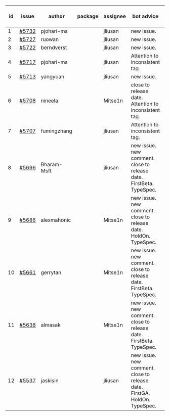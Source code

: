 | id | issue | author | package | assignee | bot advice | created date of issue | target release date | date from target |
| ------ | ------ | ------ | ------ | ------ | ------ | ------ | ------ | :-----: |
| 1 | [#5732](https://github.com/Azure/sdk-release-request/issues/5732) | pjohari-ms |  | jliusan | new issue. | 11-18 | 12-27 |  |
| 2 | [#5727](https://github.com/Azure/sdk-release-request/issues/5727) | ruowan |  | jliusan | new issue. | 11-15 | 12-26 |  |
| 3 | [#5722](https://github.com/Azure/sdk-release-request/issues/5722) | berndverst |  | jliusan | new issue. | 11-15 | 12-27 |  |
| 4 | [#5717](https://github.com/Azure/sdk-release-request/issues/5717) | pjohari-ms |  | jliusan | Attention to inconsistent tag. | 11-13 | 12-27 |  |
| 5 | [#5713](https://github.com/Azure/sdk-release-request/issues/5713) | yangyuan |  | jliusan | new issue. | 11-11 | 12-27 |  |
| 6 | [#5708](https://github.com/Azure/sdk-release-request/issues/5708) | nineela |  | Mitse1n | close to release date. Attention to inconsistent tag. | 11-11 | 11-22 | 1 |
| 7 | [#5707](https://github.com/Azure/sdk-release-request/issues/5707) | fumingzhang |  | jliusan | Attention to inconsistent tag. | 11-11 | 12-26 |  |
| 8 | [#5696](https://github.com/Azure/sdk-release-request/issues/5696) | Bharam-Msft |  | jliusan | new issue. new comment. close to release date. FirstBeta. TypeSpec. | 11-07 | 11-22 | 1 |
| 9 | [#5686](https://github.com/Azure/sdk-release-request/issues/5686) | alexmahonic |  | Mitse1n | new issue. new comment. close to release date. HoldOn. TypeSpec. | 11-05 | 11-22 | 1 |
| 10 | [#5661](https://github.com/Azure/sdk-release-request/issues/5661) | gerrytan |  | Mitse1n | new issue. new comment. close to release date. FirstBeta. TypeSpec. | 11-04 | 11-21 | 0 |
| 11 | [#5638](https://github.com/Azure/sdk-release-request/issues/5638) | almasak |  | Mitse1n | new issue. new comment. close to release date. FirstBeta. TypeSpec. | 10-23 | 11-21 | 0 |
| 12 | [#5537](https://github.com/Azure/sdk-release-request/issues/5537) | jaskisin |  | jliusan | new issue. new comment. close to release date. FirstGA. HoldOn. TypeSpec. | 09-27 | 11-22 | 1 |
